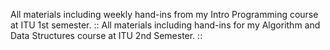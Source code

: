 All materials including weekly hand-ins from my Intro Programming course at ITU 1st semester.
::
All materials including hand-ins for my Algorithm and Data Structures course at ITU 2nd Semester.
::
